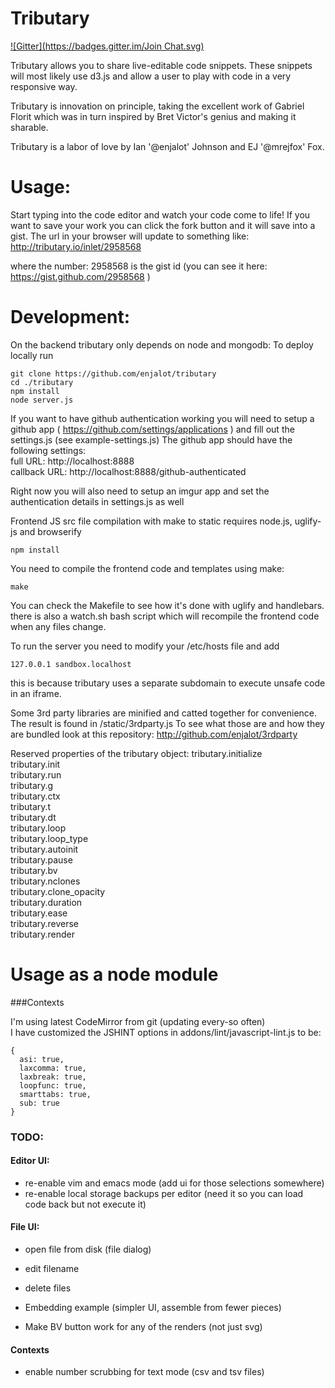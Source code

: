 # Tributary
[![Gitter](https://badges.gitter.im/Join Chat.svg)](https://gitter.im/enjalot/tributary?utm_source=badge&utm_medium=badge&utm_campaign=pr-badge&utm_content=badge)  

Tributary allows you to share live-editable code snippets. These snippets will
most likely use d3.js and allow a user to play with code in a very responsive
way.

Tributary is innovation on principle, taking the excellent work of Gabriel
Florit which was in turn inspired by Bret Victor's genius and making it sharable.

Tributary is a labor of love by Ian '@enjalot' Johnson and EJ '@mrejfox' Fox.

# Usage:
Start typing into the code editor and watch your code come to life!
If you want to save your work you can click the fork button and it will save into a gist.
The url in your browser will update to something like:
http://tributary.io/inlet/2958568

where the number: 2958568 is the gist id
(you can see it here: https://gist.github.com/2958568 )


# Development:

On the backend tributary only depends on node and mongodb:
To deploy locally run
```
git clone https://github.com/enjalot/tributary
cd ./tributary
npm install
node server.js
```

If you want to have github authentication working you will need to setup a
github app ( https://github.com/settings/applications ) and fill out the settings.js (see example-settings.js)
The github app should have the following settings:  
full URL: http://localhost:8888  
callback URL: http://localhost:8888/github-authenticated  

Right now you will also need to setup an imgur app and set the authentication details in settings.js as well


Frontend JS src file compilation with make to static requires node.js, uglify-js and browserify
```
npm install
```

You need to compile the frontend code and templates using make:
```
make
```
You can check the Makefile to see how it's done with uglify and handlebars.
there is also a watch.sh bash script which will recompile the frontend code
when any files change.  

To run the server you need to modify your /etc/hosts file and add
```
127.0.0.1 sandbox.localhost
```
this is because tributary uses a separate subdomain to execute unsafe code in an iframe.


Some 3rd party libraries are minified and catted together for convenience. The
result is found in /static/3rdparty.js
To see what those are and how they are bundled look at this repository:
http://github.com/enjalot/3rdparty



Reserved properties of the tributary object:
tributary.initialize  
tributary.init  
tributary.run  
tributary.g  
tributary.ctx  
tributary.t  
tributary.dt  
tributary.loop  
tributary.loop_type  
tributary.autoinit  
tributary.pause  
tributary.bv  
tributary.nclones  
tributary.clone_opacity  
tributary.duration  
tributary.ease  
tributary.reverse  
tributary.render  


# Usage as a node module



###Contexts

I'm using latest CodeMirror from git (updating every-so often)  
I have customized the JSHINT options in addons/lint/javascript-lint.js to be:
```
{
  asi: true,
  laxcomma: true,
  laxbreak: true,
  loopfunc: true,
  smarttabs: true,
  sub: true
}
```




### TODO:  

#### Editor UI:  
+ re-enable vim and emacs mode (add ui for those selections somewhere)  
+ re-enable local storage backups per editor (need it so you can load code back but not execute it)  

#### File UI:  
+ open file from disk (file dialog)  
+ edit filename  
+ delete files  

+ Embedding example (simpler UI, assemble from fewer pieces)  

+ Make BV button work for any of the renders (not just svg)  

#### Contexts

+ enable number scrubbing for text mode (csv and tsv files)


